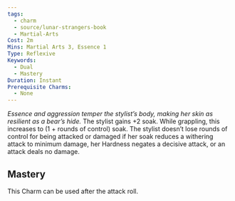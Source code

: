 ```yaml
---
tags:
  - charm
  - source/lunar-strangers-book
  - Martial-Arts
Cost: 2m
Mins: Martial Arts 3, Essence 1
Type: Reflexive
Keywords:
  - Dual
  - Mastery
Duration: Instant
Prerequisite Charms:
  - None
---
```

*Essence and aggression temper the stylist’s body, making her skin as resilient as a bear’s hide.*
The stylist gains +2 soak. While grappling, this increases to (1 + rounds of control) soak. The stylist doesn’t lose rounds of control for being attacked or damaged if her soak reduces a withering attack to minimum damage, her Hardness negates a decisive attack, or an attack deals no damage.

## Mastery
This Charm can be used after the attack roll.